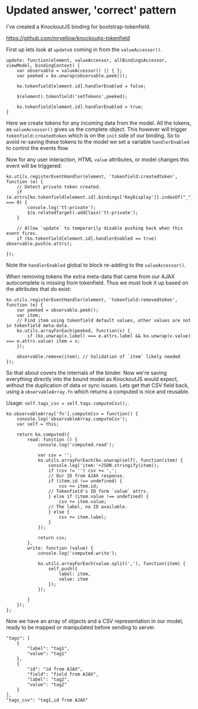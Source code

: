 Updated answer, 'correct' pattern
==============

I've created a KnockoutJS binding for bootstrap-tokenfield.

https://github.com/mryellow/knockoutjs-tokenfield


First up lets look at `update`s coming in from the `valueAccessor()`.

    update: function(element, valueAccessor, allBindingsAccessor, viewModel, bindingContext) {
        var observable = valueAccessor() || { };
        var peeked = ko.unwrap(observable.peek());

        ko.tokenfield[element.id].handlerEnabled = false;

		$(element).tokenfield('setTokens',peeked);

		ko.tokenfield[element.id].handlerEnabled = true;
    }

Here we create tokens for any incoming data from the model. All the tokens, as `valueAccessor()` gives us the complete object. This however will trigger `tokenfield:createdtoken` which is on the `init` side of our binding. So to avoid re-saving these tokens to the model we set a variable `handlerEnabled` to control the events flow.

Now for any user interaction, HTML `value` attributes, or model changes this event will be triggered:

	ko.utils.registerEventHandler(element, 'tokenfield:createdtoken', function (e) {
	    // Detect private token created.
		if (e.attrs[ko.tokenfield[element.id].bindings['KeyDisplay']].indexOf("_") === 0) {
			console.log('tt-private');
			$(e.relatedTarget).addClass('tt-private');
		}

		// Allow `update` to temporarily disable pushing back when this event fires.
		if (ko.tokenfield[element.id].handlerEnabled == true) observable.push(e.attrs);

	});

Note the `handlerEnabled` global to block re-adding to the `valueAccessor()`.

When removing tokens the extra meta-data that came from our AJAX autocomplete is missing from tokenfield. Thus we must look it up based on the attributes that do exist:

	ko.utils.registerEventHandler(element, 'tokenfield:removedtoken', function (e) {
		var peeked = observable.peek();
		var item;
		// Find item using tokenfield default values, other values are not in tokenfield meta-data.
		ko.utils.arrayForEach(peeked, function(x) {
			if (ko.unwrap(x.label) === e.attrs.label && ko.unwrap(x.value) === e.attrs.value) item = x;
		});

		observable.remove(item); // Validation of `item` likely needed
	});

So that about covers the internals of the binder. Now we're saving everything directly into the bound model as KnockoutJS would expect, without the duplication of data or sync issues. Lets get that CSV field back, using a `observableArray.fn` which returns a computed is nice and reusable.

Usage: `self.tags_csv = self.tags.computeCsv();`.

	ko.observableArray['fn'].computeCsv = function() {
		console.log('observableArray.computeCsv');
		var self = this;		

		return ko.computed({
	        read: function () {
	        	console.log('computed.read');

	            var csv = '';
				ko.utils.arrayForEach(ko.unwrap(self), function(item) {
					console.log('item:'+JSON.stringify(item));
					if (csv != '') csv += ',';
					// Our ID from AJAX response.
					if (item.id !== undefined) {
						csv += item.id;
					// Tokenfield's ID form `value` attrs.
					} else if (item.value !== undefined) {
						csv += item.value;
					// The label, no ID available.
					} else {
						csv += item.label;
					}					
				});

		        return csv;
	        },
			write: function (value) {
	        	console.log('computed.write');

	        	ko.utils.arrayForEach(value.split(','), function(item) {
	        		self.push({
	        			label: item,
	        			value: item
	        		});
	        	});

	        }
		});
	};

Now we have an array of objects and a CSV representation in our model, ready to be mapped or manipulated before sending to server.

	"tags": [
		{
			"label": "tag1",
			"value": "tag1"
		},
		{
			"id": "id from AJAX",
			"field": "field from AJAX",
			"label": "tag2",
			"value": "tag2"
		}
	],
	"tags_csv": "tag1,id from AJAX"
